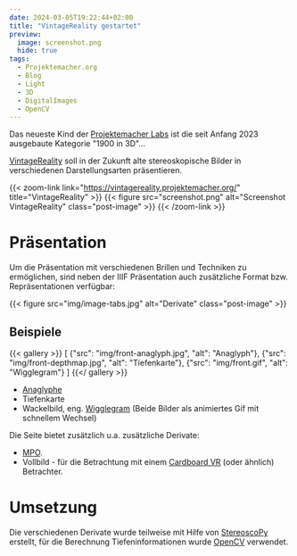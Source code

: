 ```yaml
---
date: 2024-03-05T19:22:44+02:00
title: "VintageReality gestartet"
preview:
  image: screenshot.png
  hide: true
tags:
  - Projektemacher.org
  - Blog
  - Light
  - 3D
  - DigitalImages
  - OpenCV
---
```


Das neueste Kind der [Projektemacher Labs](https://labs.projektemacher.org/) ist die seit Anfang 2023 ausgebaute Kategorie "1900 in 3D"...

<!--more-->

[VintageReality](https://vintagereality.projektemacher.org/) soll in der Zukunft alte stereoskopische Bilder in verschiedenen Darstellungsarten präsentieren.

{{< zoom-link link="https://vintagereality.projektemacher.org/" title="VintageReality" >}}
    {{< figure src="screenshot.png" alt="Screenshot VintageReality" class="post-image" >}}
{{< /zoom-link >}}

# Präsentation

Um die Präsentation mit verschiedenen Brillen und Techniken zu ermöglichen, sind neben der IIIF Präsentation auch zusätzliche Format bzw. Repräsentationen verfügbar:

{{< figure src="img/image-tabs.jpg" alt="Derivate" class="post-image" >}}

## Beispiele

{{< gallery >}}
[
  {"src": "img/front-anaglyph.jpg", "alt": "Anaglyph"},
  {"src": "img/front-depthmap.jpg", "alt": "Tiefenkarte"},
  {"src": "img/front.gif", "alt": "Wigglegram"}
]
{{</ gallery >}}

* [Anaglyphe](https://de.wikipedia.org/wiki/Anaglyph_3D)
* Tiefenkarte
* Wackelbild, eng. [Wigglegram](https://en.wikipedia.org/wiki/Wiggle_stereoscopy) (Beide Bilder als animiertes Gif mit schnellem Wechsel)

Die Seite bietet zusätzlich u.a. zusätzliche Derivate:
* [MPO](https://de.wikipedia.org/wiki/Multi_Picture_Object).
* Vollbild - für die Betrachtung mit einem [Cardboard VR](https://de.wikipedia.org/wiki/Google_Cardboard) (oder ähnlich) Betrachter.

# Umsetzung

Die verschiedenen Derivate wurde teilweise mit Hilfe von [StereoscoPy](https://github.com/2sh/StereoscoPy) erstellt, für die Berechnung Tiefeninformationen wurde [OpenCV](https://opencv.org/) verwendet.
